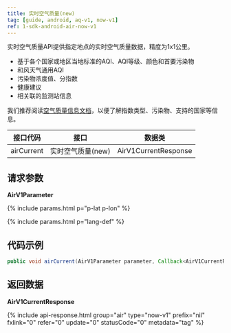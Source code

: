 ```yaml
---
title: 实时空气质量(new)
tag: [guide, android, aq-v1, now-v1]
ref: 1-sdk-android-air-now-v1
---
```


实时空气质量API提供指定地点的实时空气质量数据，精度为1x1公里。

- 基于各个国家或地区当地标准的AQI、AQI等级、颜色和首要污染物
- 和风天气通用AQI
- 污染物浓度值、分指数
- 健康建议
- 相关联的监测站信息

我们推荐阅读[空气质量信息文档](/docs/resource/air-info/)，以便了解指数类型、污染物、支持的国家等信息。

| 接口代码 | 接口                         | 数据类       |
| --------------- | ---------------------------- | ------------ |
| airCurrent | 实时空气质量(new)    | AirV1CurrentResponse |

## 请求参数 

**AirV1Parameter**

{% include params.html p="p-lat p-lon" %}

{% include params.html p="lang-def" %}


## 代码示例

```Java
public void airCurrent(AirV1Parameter parameter, Callback<AirV1CurrentResponse> callback);
```

## 返回数据

**AirV1CurrentResponse**

{% include api-response.html group="air" type="now-v1" prefix="nil" fxlink="0" refer="0" update="0" statusCode="0" metadata="tag"  %}
